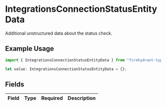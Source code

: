 # IntegrationsConnectionStatusEntityData

Additional unstructured data about the status check.

## Example Usage

```typescript
import { IntegrationsConnectionStatusEntityData } from "firehydrant-typescript-sdk/models/components";

let value: IntegrationsConnectionStatusEntityData = {};
```

## Fields

| Field       | Type        | Required    | Description |
| ----------- | ----------- | ----------- | ----------- |